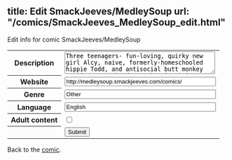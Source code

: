 title: Edit SmackJeeves/MedleySoup
url: "/comics/SmackJeeves_MedleySoup_edit.html"
---
Edit info for comic SmackJeeves/MedleySoup

<form name="comic" action="http://gaepostmail.appspot.com/comic/" method="post">
<table class="comicinfo">
<tr>
<th>Description</th><td><textarea name="description" cols="40" rows="3">Three teenagers- fun-loving, quirky new girl Alcy, naive, formerly-homeschooled hippie Todd, and antisocial butt monkey vampire Matt- band together in their journey through high school and beyond. Updates Mondays and Thursdays at the main site here www.medleysoup.com Updates on Smackjeeves when I remember</textarea></td>
</tr>
<tr>
<th>Website</th><td><input type="text" name="url" value="http://medleysoup.smackjeeves.com/comics/" size="40"/></td>
</tr>
<tr>
<th>Genre</th><td><input type="text" name="genre" value="Other" size="40"/></td>
</tr>
<tr>
<th>Language</th><td><input type="text" name="language" value="English" size="40"/></td>
</tr>
<tr>
<th>Adult content</th><td><input type="checkbox" name="adult" value="adult" /></td>
</tr>
<tr>
<th></th><td>
<input type="hidden" name="comic" value="SmackJeeves_MedleySoup" />
<input type="submit" name="submit" value="Submit" />
</td>
</tr>
</table>
</form>

Back to the [comic](SmackJeeves_MedleySoup.html).

